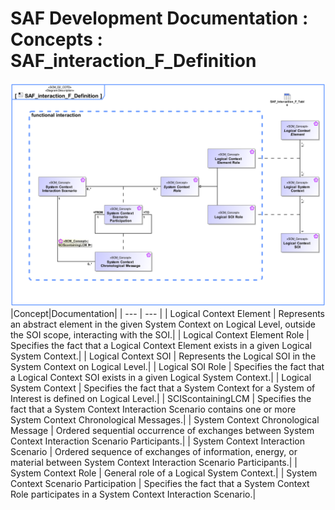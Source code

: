 # SAF Development Documentation : Concepts : SAF_interaction_F_Definition 
![SAF_interaction_F_Definition.svg](./diagrams/SAF_interaction_F_Definition.svg)
|Concept|Documentation|
| --- | --- |
| Logical Context Element | Represents an abstract element in the given System Context on Logical Level, outside the SOI scope, interacting with the SOI.|
| Logical Context Element Role | Specifies the fact that a Logical Context Element exists in a given Logical System Context.|
| Logical Context SOI | Represents the Logical SOI in the System Context on Logical Level.|
| Logical SOI Role | Specifies the fact that a Logical Context SOI exists in a given Logical System Context.|
| Logical System Context | Specifies the fact that a System Context for a System of Interest is defined on Logical Level.|
| SCIScontainingLCM | Specifies the fact that a System Context Interaction Scenario contains one or more System Context Chronological Messages.|
| System Context Chronological Message | Ordered sequential occurrence of exchanges between System Context Interaction Scenario Participants.|
| System Context Interaction Scenario | Ordered sequence of exchanges of information, energy, or material between System Context Interaction Scenario Participants.|
| System Context Role | General role of a Logical System Context.|
| System Context Scenario Participation | Specifies the fact that a System Context Role participates in a System Context Interaction Scenario.|
